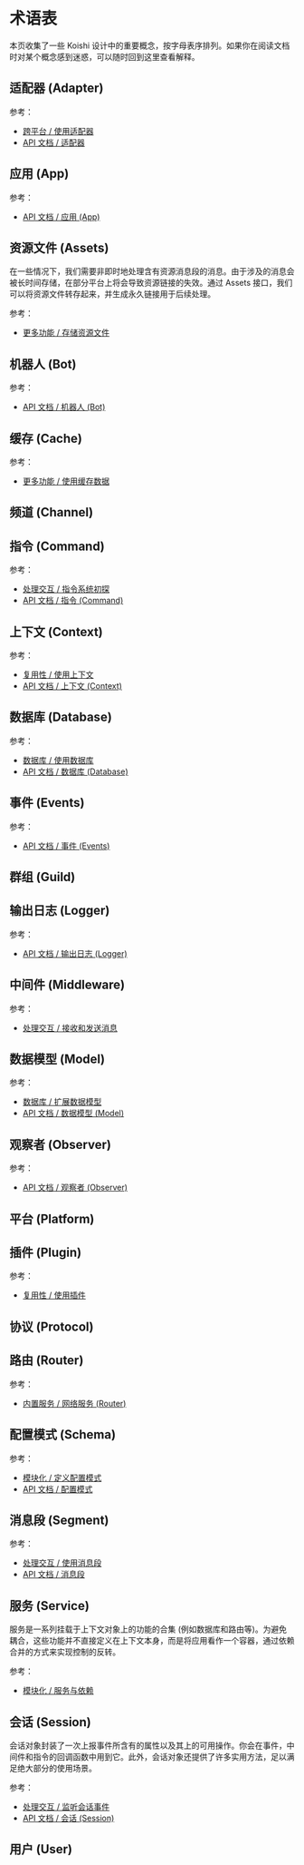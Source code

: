 # 术语表

本页收集了一些 Koishi 设计中的重要概念，按字母表序排列。如果你在阅读文档时对某个概念感到迷惑，可以随时回到这里查看解释。

## 适配器 (Adapter)

参考：

- [跨平台 / 使用适配器](../guide/adapter/)
- [API 文档 / 适配器](./core/adapter.md)

## 应用 (App)

参考：

- [API 文档 / 应用 (App)](./core/app.md)

## 资源文件 (Assets)

在一些情况下，我们需要非即时地处理含有资源消息段的消息。由于涉及的消息会被长时间存储，在部分平台上将会导致资源链接的失效。通过 Assets 接口，我们可以将资源文件转存起来，并生成永久链接用于后续处理。

参考：

- [更多功能 / 存储资源文件](./service/assets.md)

## 机器人 (Bot)

参考：

- [API 文档 / 机器人 (Bot)](./core/bot.md)

## 缓存 (Cache)

参考：

- [更多功能 / 使用缓存数据]()

## 频道 (Channel)

## 指令 (Command)

参考：

- [处理交互 / 指令系统初探](../guide/command/)
- [API 文档 / 指令 (Command)](./core/command.md)

## 上下文 (Context)

参考：

- [复用性 / 使用上下文](../guide/plugin/selector.md)
- [API 文档 / 上下文 (Context)](./core/context.md)

## 数据库 (Database)

参考：

- [数据库 / 使用数据库](../guide/database/)
- [API 文档 / 数据库 (Database)](./database/built-in.md)

## 事件 (Events)

参考：

- [API 文档 / 事件 (Events)](./core/events.md)

## 群组 (Guild)

## 输出日志 (Logger)

参考：

- [API 文档 / 输出日志 (Logger)](./utils/logger.md)

## 中间件 (Middleware)

参考：

- [处理交互 / 接收和发送消息](../guide/basic/middleware.md)

## 数据模型 (Model)

参考：

- [数据库 / 扩展数据模型](../guide/database/model.md#扩展数据模型)
- [API 文档 / 数据模型 (Model)](./database/model.md)

## 观察者 (Observer)

参考：

- [API 文档 / 观察者 (Observer)](./utils/observer.md)

## 平台 (Platform)

## 插件 (Plugin)

参考：

- [复用性 / 使用插件](../guide/plugin/)

## 协议 (Protocol)

## 路由 (Router)

参考：

- [内置服务 / 网络服务 (Router)](./service/router.md)

## 配置模式 (Schema)

参考：

- [模块化 / 定义配置模式](../manual/advanced/schema.md)
- [API 文档 / 配置模式](./utils/schema.md)

## 消息段 (Segment)

参考：

- [处理交互 / 使用消息段](../guide/basic/segment.md)
- [API 文档 / 消息段](./utils/segment.md)

## 服务 (Service)

服务是一系列挂载于上下文对象上的功能的合集 (例如数据库和路由等)。为避免耦合，这些功能并不直接定义在上下文本身，而是将应用看作一个容器，通过依赖合并的方式来实现控制的反转。

参考：

- [模块化 / 服务与依赖](../guide/plugin/service.md)

## 会话 (Session)

会话对象封装了一次上报事件所含有的属性以及其上的可用操作。你会在事件，中间件和指令的回调函数中用到它。此外，会话对象还提供了许多实用方法，足以满足绝大部分的使用场景。

参考：

- [处理交互 / 监听会话事件](../guide/basic/session.md)
- [API 文档 / 会话 (Session)](./core/session.md)

## 用户 (User)
